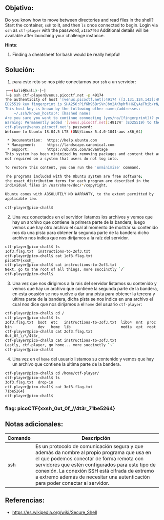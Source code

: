 ## Objetivo:
Do you know how to move between directories and read files in the shell? Start the container, `ssh` to it, and then `ls` once connected to begin. Login via `ssh` as `ctf-player` with the password, `a13b7f9d` Additional details will be available after launching your challenge instance.

**Hints:**
1. Finding a cheatsheet for bash would be really helpful!

## Solución:
1. para este reto se nos pide conectarnos por `ssh` a un servidor:

```bash
┌──(kali㉿kali)-[~]
└─$ ssh ctf-player@venus.picoctf.net -p 49174
The authenticity of host '[venus.picoctf.net]:49174 ([3.131.124.143]:49174)' can't be established.
ED25519 key fingerprint is SHA256:P1f6h95BrSVnJbm2AKhphfHHGEyAeThib/rN/AwKs24.
This host key is known by the following other names/addresses:
    ~/.ssh/known_hosts:4: [hashed name]
Are you sure you want to continue connecting (yes/no/[fingerprint])? yes
Warning: Permanently added '[venus.picoctf.net]:49174' (ED25519) to the list of known hosts.
ctf-player@venus.picoctf.net's password: 
Welcome to Ubuntu 18.04.5 LTS (GNU/Linux 5.4.0-1041-aws x86_64)

 * Documentation:  https://help.ubuntu.com
 * Management:     https://landscape.canonical.com
 * Support:        https://ubuntu.com/advantage
This system has been minimized by removing packages and content that are
not required on a system that users do not log into.

To restore this content, you can run the 'unminimize' command.

The programs included with the Ubuntu system are free software;
the exact distribution terms for each program are described in the
individual files in /usr/share/doc/*/copyright.

Ubuntu comes with ABSOLUTELY NO WARRANTY, to the extent permitted by
applicable law.

ctf-player@pico-chall$
```

2. Una vez conectados en el servidor listamos los archivos y vemos que hay un archivo que contiene la primera parte de la bandera, luego vemos que hay otro archivo el cual al momento de mostrar su contenido nos da una pista para obtener la segunda parte de la bandera dicho archivo nos indica que nos dirijamos a la raíz del servidor. 

```bash
ctf-player@pico-chall$ ls
1of3.flag.txt  instructions-to-2of3.txt
ctf-player@pico-chall$ cat 1of3.flag.txt 
picoCTF{xxsh_
ctf-player@pico-chall$ cat instructions-to-2of3.txt 
Next, go to the root of all things, more succinctly `/`
ctf-player@pico-chall$
```

3. Una vez que nos dirigimos a la rais del servidor listamos su contenido y vemos que hay un archivo que contiene la segunda parte de la bandera, en esta ocasión se nos vuelve a dar una pista para obtener la tercera y ultima parte de la bandera, dicha pista se nos indica en una archivo el cual nos dice que nos dirijamos a el `home` del usuario `ctf-player`:

```bash
ctf-player@pico-chall$ cd /
ctf-player@pico-chall$ ls
2of3.flag.txt  boot  etc   instructions-to-3of3.txt  lib64  mnt  proc  run   srv  tmp  var
bin            dev   home  lib                       media  opt  root  sbin  sys  usr
ctf-player@pico-chall$ cat 2of3.flag.txt 
0ut_0f_\/\/4t3r_
ctf-player@pico-chall$ cat instructions-to-3of3.txt 
Lastly, ctf-player, go home... more succinctly `~`
ctf-player@pico-chall$
```

4. Una vez en el `home` del usuario listamos su contenido y vemos que hay un archivo que contiene la ultima parte de la bandera.

```bash
ctf-player@pico-chall$ cd /home/ctf-player/
ctf-player@pico-chall$ ls
3of3.flag.txt  drop-in
ctf-player@pico-chall$ cat 3of3.flag.txt 
71be5264}
ctf-player@pico-chall$ 
```

###  **flag:** picoCTF{xxsh_0ut_0f_\/\/4t3r_71be5264}

## Notas adicionales:
| Comando | Descripción |
| --- | --- |
| ssh | Es un protocolo de comunicación segura y que además da nombre al propio programa que usa en el que podemos conectar de forma remota con servidores que estén configurados para este tipo de conexión. La conexión SSH está cifrada de extremo a extremo además de necesitar una autenticación para poder conectar al servidor. |

## Referencias:
- https://es.wikipedia.org/wiki/Secure_Shell